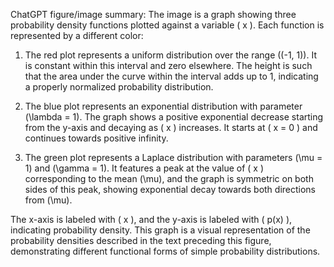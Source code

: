 ChatGPT figure/image summary: The image is a graph showing three probability density functions plotted against a variable \( x \). Each function is represented by a different color:

1. The red plot represents a uniform distribution over the range \((-1, 1)\). It is constant within this interval and zero elsewhere. The height is such that the area under the curve within the interval adds up to 1, indicating a properly normalized probability distribution.

2. The blue plot represents an exponential distribution with parameter \(\lambda = 1\). The graph shows a positive exponential decrease starting from the y-axis and decaying as \( x \) increases. It starts at \( x = 0 \) and continues towards positive infinity.

3. The green plot represents a Laplace distribution with parameters \(\mu = 1\) and \(\gamma = 1\). It features a peak at the value of \( x \) corresponding to the mean \(\mu\), and the graph is symmetric on both sides of this peak, showing exponential decay towards both directions from \(\mu\).

The x-axis is labeled with \( x \), and the y-axis is labeled with \( p(x) \), indicating probability density. This graph is a visual representation of the probability densities described in the text preceding this figure, demonstrating different functional forms of simple probability distributions.